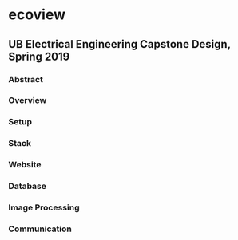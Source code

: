 # ecoview
## UB Electrical Engineering Capstone Design, Spring 2019

### Abstract
### Overview
### Setup
### Stack
### Website
### Database
### Image Processing
### Communication
